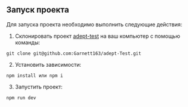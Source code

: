 ## Запуск проекта

Для запуска проекта необходимо выполнить следующие действия:

1. Склонировать проект [adept-test](https://github.com/Garnett163/adept-Test) на ваш компьютер с помощью команды:

```
git clone git@github.com:Garnett163/adept-Test.git
```

2. Установить зависимости:

```
npm install или npm i
```

3. Запустить проект:

```
npm run dev
```
